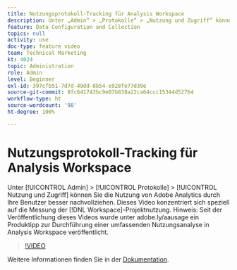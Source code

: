```yaml
---
title: Nutzungsprotokoll-Tracking für Analysis Workspace
description: Unter „Admin“ > „Protokolle“ > „Nutzung und Zugriff“ können Sie die Nutzung von Adobe Analytics durch Ihre Benutzer besser nachvollziehen. Dieses Video konzentriert sich speziell auf die Messung der Workspace-Projektnutzung.
feature: Data Configuration and Collection
topics: null
activity: use
doc-type: feature video
team: Technical Marketing
kt: 4024
topic: Administration
role: Admin
level: Beginner
exl-id: 397cfb51-7d7d-49dd-8b54-e928fe77d39e
source-git-commit: 8fc641743bc9e07b838a22ca64ccc15344d52764
workflow-type: ht
source-wordcount: '98'
ht-degree: 100%

---
```


# Nutzungsprotokoll-Tracking für Analysis Workspace

Unter [!UICONTROL Admin] > [!UICONTROL Protokolle] > [!UICONTROL Nutzung und Zugriff] können Sie die Nutzung von Adobe Analytics durch Ihre Benutzer besser nachvollziehen. Dieses Video konzentriert sich speziell auf die Messung der [!DNL Workspace]-Projektnutzung. Hinweis: Seit der Veröffentlichung dieses Videos wurde unter adobe.ly/aausage ein Produktipp zur Durchführung einer umfassenden Nutzungsanalyse in Analysis Workspace veröffentlicht.

>[!VIDEO](https://video.tv.adobe.com/v/29768/?quality=12&learn=on)

Weitere Informationen finden Sie in der [Dokumentation](https://experienceleague.adobe.com/docs/analytics/admin/admin-tools/logs.html?lang=de).

